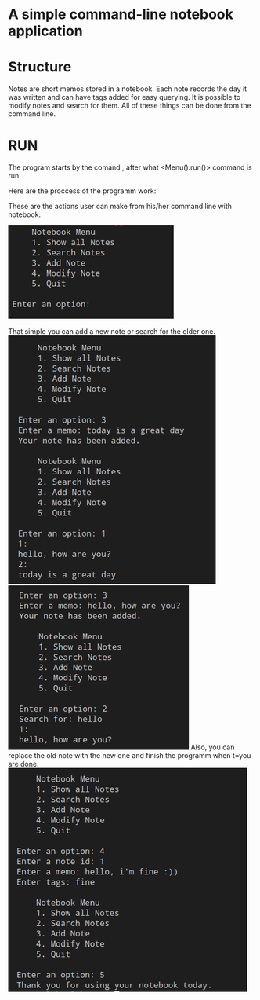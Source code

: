 # A simple command-line notebook application


# Structure
Notes are short memos stored in a notebook. Each
note records the day it was written and can have tags added for easy querying.
It is possible to modify notes and search for them.
All of these things can be done from the command line.

# RUN
The program starts by the comand <python menu.py>, after what <Menu().run()> command is run.

Here are the proccess of the programm work:

These are the actions user can make from his/her command line with notebook.

<img src="screenshots/choices.png" alt="choices to user"/>

That simple you can add a new note or search for the older one.
<img src="screenshots/adding_notes.png" alt="adding notes"/>
<img src="screenshots/search_for_notes.png" alt="search for notes"/>
Also, you can replace the old note with the new one and finish the programm when t=you are done.
<img src="screenshots/modify_and_quit.png" alt="modify notes and quit"/>